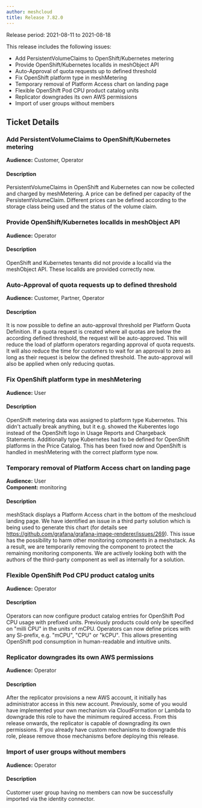 ```yaml
---
author: meshcloud
title: Release 7.82.0
---
```


Release period: 2021-08-11 to 2021-08-18

This release includes the following issues:
* Add PersistentVolumeClaims to OpenShift/Kubernetes metering
* Provide OpenShift/Kubernetes localIds in meshObject API
* Auto-Approval of quota requests up to defined threshold
* Fix OpenShift platform type in meshMetering
* Temporary removal of Platform Access chart on landing page
* Flexible OpenShift Pod CPU product catalog units
* Replicator downgrades its own AWS permissions
* Import of user groups without members
<!--truncate-->

## Ticket Details
### Add PersistentVolumeClaims to OpenShift/Kubernetes metering
**Audience:** Customer, Operator<br>

#### Description
PersistentVolumeClaims in OpenShift and Kubernetes can now be collected and charged by meshMetering.
A price can be defined per capacity of the PersistentVolumeClaim. Different prices can be defined 
according to the storage class being used and the status of the volume claim.

### Provide OpenShift/Kubernetes localIds in meshObject API
**Audience:** Operator<br>

#### Description
OpenShift and Kubernetes tenants did not provide a localId via the meshObject API. These localIds
are provided correctly now.

### Auto-Approval of quota requests up to defined threshold
**Audience:** Customer, Partner, Operator<br>

#### Description
It is now possible to define an auto-approval threshold per Platform Quota Definition. If a quota request is created where all
quotas are below the according defined threshold, the request will be auto-approved. This will reduce the load of platform operators
regarding approval of quota requests. It will also reduce the time for customers to wait for an approval to zero as long as their request
is below the defined threshold. The auto-approval will also be applied when only reducing quotas.

### Fix OpenShift platform type in meshMetering
**Audience:** User<br>

#### Description
OpenShift metering data was assigned to platform type Kubernetes. This didn't actually break anything,
but it e.g. showed the Kuberentes logo instead of the OpenShift logo in Usage Reports and Chargeback Statements.
Additionally type Kubernetes had to be defined for OpenShift platforms in the Price Catalog. This has been fixed
now and OpenShift is handled in meshMetering with the correct platform type now.

### Temporary removal of Platform Access chart on landing page
**Audience:** User<br>**Component:** monitoring


#### Description
meshStack displays a Platform Access chart in the bottom of the meshcloud landing page. We have identified an issue in a third party
solution which is being used to generate this chart (for details see https://github.com/grafana/grafana-image-renderer/issues/269).
This issue has the possibility to harm other monitoring components in a meshstack. As a result, we are temporarily removing the component
to protect the remaining monitoring components. We are actively looking both with the authors of the third-party component as well as internally
for a solution.

### Flexible OpenShift Pod CPU product catalog units
**Audience:** Operator<br>

#### Description
Operators can now configure product catalog entries for OpenShift Pod CPU usage
with prefixed units. Previously products could only be specified on "milli CPU" in the
units of mCPU. Operators can now define prices with any SI-prefix, e.g. "mCPU", "CPU" or "kCPU".
This allows presenting OpenShift pod consumption in human-readable and intuitive units.

### Replicator downgrades its own AWS permissions
**Audience:** Operator<br>

#### Description
After the replicator provisions a new AWS account, it initially has administrator access in this new account.
Previously, some of you would have implemented your own mechanism via CloudFormation or Lambda to downgrade this role
to have the minimum required access.
From this release onwards, the replicator is capable of downgrading its own permissions.
If you already have custom  mechanisms to downgrade this role, please remove those mechanisms before
deploying this release.

### Import of user groups without members
**Audience:** Operator<br>

#### Description
Customer user group having no members can now be successfully imported via the identity connector.

